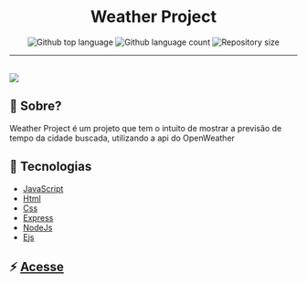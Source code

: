 <h1 align="center">Weather Project</h1>

<p align="center">
  <img alt="Github top language" src="https://img.shields.io/github/languages/top/mpaullos/WeatherProject?color=b2d4e6">

  <img alt="Github language count" src="https://img.shields.io/github/languages/count/mpaullos/WeatherProject?color=b2d4e6">

  <img alt="Repository size" src="https://img.shields.io/github/repo-size/mpaullos/WeatherProject?color=b2d4e6">
</p>



<hr>



<br>


<img src="https://user-images.githubusercontent.com/82289818/209745071-907f9038-6cb2-4d91-8956-5f1cf26bd86b.png" />







## :dart: Sobre? ##
Weather Project é um projeto que tem o intuito de mostrar a previsão de tempo da cidade buscada, utilizando a api do OpenWeather



## :rocket: Tecnologias ##

- [JavaScript](https://developer.mozilla.org/pt-BR/docs/Web/JavaScript)
- [Html](https://developer.mozilla.org/pt-BR/docs/Web/HTML)
- [Css](https://developer.mozilla.org/pt-BR/docs/Web/CSS)
- [Express](https://expressjs.com/)
- [NodeJs](https://nodejs.org/en/)
- [Ejs](https://ejs.co/#docs)

## :zap: [Acesse](https://glorious-elk-kit.cyclic.app/)
 

 
